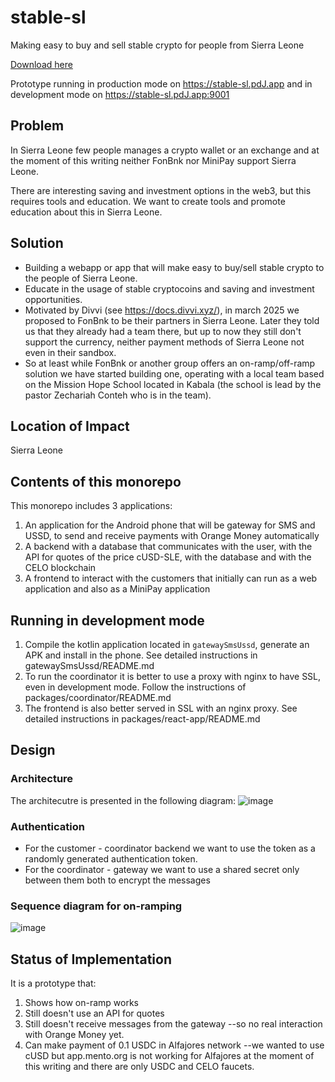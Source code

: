 # stable-sl

Making easy to buy and sell stable crypto for people from Sierra Leone

[Download here](https://github.com/cmetanka2sd/stable-sl-1t/releases)

Prototype running in production mode on <https://stable-sl.pdJ.app> and in development mode on <https://stable-sl.pdJ.app:9001>

## Problem

In Sierra Leone few people manages a crypto wallet or an exchange and at the
moment of this writing neither FonBnk nor MiniPay support Sierra Leone.

There are interesting saving and investment options in the web3, but this requires 
tools and education. We want to create tools and promote education about 
this in Sierra Leone.

## Solution
* Building a webapp or app that will make easy to buy/sell stable crypto to the
    people of Sierra Leone.
* Educate in the usage of stable cryptocoins and saving and investment opportunities.
* Motivated by Divvi (see https://docs.divvi.xyz/), in march 2025 we proposed to FonBnk
  to be their partners in Sierra Leone. Later they told us that they already had a team
  there, but up to now they still don't support the currency,  neither payment methods of
  Sierra Leone not even in their sandbox.
* So at least while FonBnk or another group offers an on-ramp/off-ramp solution
  we have started building one, operating with a local team based on the Mission Hope
  School located in Kabala (the school is lead by the pastor Zechariah Conteh who is
  in the team).
  
## Location of Impact

Sierra Leone

## Contents of this monorepo 

This monorepo includes 3 applications:
1. An application for the Android phone that will be gateway for SMS and 
   USSD, to send and receive payments with Orange Money automatically
2. A backend with a database that communicates with the user, with the 
   API for quotes of the price cUSD-SLE, with the database and with the \
   CELO blockchain
3. A frontend to interact with the customers that initially can run as a 
   web application and also as a MiniPay application

## Running in development mode

1. Compile the kotlin application located in `gatewaySmsUssd`, generate an APK 
   and install in the phone.  See detailed instructions in
   gatewaySmsUssd/README.md
2. To run the coordinator it is better to use a proxy with nginx to have SSL,
   even in development mode. Follow the instructions of 
   packages/coordinator/README.md
3. The frontend is also better served in SSL with an nginx proxy.  See
   detailed instructions in packages/react-app/README.md


## Design

### Architecture

The architecutre is presented in the following diagram:
![image](https://github.com/user-attachments/assets/80ffc94c-3447-4024-881e-8c843a23b4ba)

### Authentication

* For the customer - coordinator backend we want to use the token as a 
  randomly generated authentication token.
* For the coordinator - gateway we want to use a shared secret only between 
  them both to encrypt the messages

### Sequence diagram for on-ramping

![image](https://github.com/user-attachments/assets/5dfa4e46-2945-4feb-90f3-dec01e0b8501)


## Status of Implementation

It is a prototype that:
1. Shows how on-ramp works
2. Still doesn't use an API for quotes
3. Still doesn't receive messages from the gateway --so no real interaction with
   Orange Money yet.
4. Can make payment of 0.1 USDC in Alfajores network --we wanted to use 
   cUSD but app.mento.org is not working for Alfajores at the moment
   of this writing and there are only USDC and CELO faucets.



